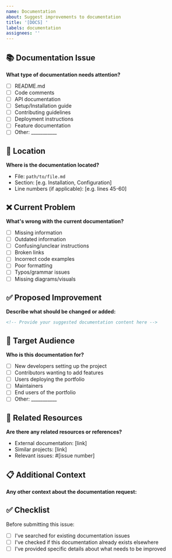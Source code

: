 ```yaml
---
name: Documentation
about: Suggest improvements to documentation
title: '[DOCS] '
labels: documentation
assignees: ''
---
```


## 📚 Documentation Issue

**What type of documentation needs attention?**
- [ ] README.md
- [ ] Code comments
- [ ] API documentation
- [ ] Setup/Installation guide
- [ ] Contributing guidelines
- [ ] Deployment instructions
- [ ] Feature documentation
- [ ] Other: ___________

## 📍 Location

**Where is the documentation located?**
- File: `path/to/file.md`
- Section: [e.g. Installation, Configuration]
- Line numbers (if applicable): [e.g. lines 45-60]

## ❌ Current Problem

**What's wrong with the current documentation?**
- [ ] Missing information
- [ ] Outdated information
- [ ] Confusing/unclear instructions
- [ ] Broken links
- [ ] Incorrect code examples
- [ ] Poor formatting
- [ ] Typos/grammar issues
- [ ] Missing diagrams/visuals

## ✅ Proposed Improvement

**Describe what should be changed or added:**

```markdown
<!-- Provide your suggested documentation content here -->
```

## 🎯 Target Audience

**Who is this documentation for?**
- [ ] New developers setting up the project
- [ ] Contributors wanting to add features
- [ ] Users deploying the portfolio
- [ ] Maintainers
- [ ] End users of the portfolio
- [ ] Other: ___________

## 🔗 Related Resources

**Are there any related resources or references?**
- External documentation: [link]
- Similar projects: [link]
- Relevant issues: #[issue number]

## 📋 Additional Context

**Any other context about the documentation request:**

## ✅ Checklist

Before submitting this issue:
- [ ] I've searched for existing documentation issues
- [ ] I've checked if this documentation already exists elsewhere
- [ ] I've provided specific details about what needs to be improved